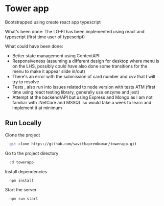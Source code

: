 
# Tower app

Bootstrapped using create react app typescript

What's been done:
The LO-FI has been implemented using react and typescript (first time user of typescript)


What could have been done:
- Better state management using ContextAPI
- Responsiveness (assuming a different design for desktop where menu is on the LHS, possibly could have also done some transitions for the menu to make it appear slide in/out)
- There's an error with the submission of card number and cvv that I will try to resolve
- Tests , also run into issues related to node version with tests ATM (first time using react testing library, generally use enzyme and jest)
- Attempt at the backend/API but using Express and Mongo as I am not familiar with .NetCore and MSSQL so would take a week to learn and implement it at minimum



## Run Locally

Clone the project

```bash
  git clone https://github.com/savithapremkumar/towerapp.git
```

Go to the project directory

```bash
  cd towerapp
```

Install dependencies

```bash
  npm install
```

Start the server

```bash
  npm run start
```

